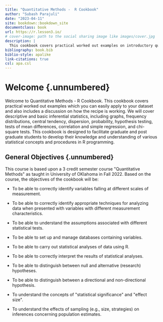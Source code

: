 ```yaml
---
title: "Quantitative Methods -  R Cookbook"
author: "Subash Parajuli"
date: "2023-04-11"
site: bookdown::bookdown_site
documentclass: book
url: https://r.lesson3.io/
# cover-image: path to the social sharing image like images/cover.jpg
description: |
  This cookbook covers practical worked out examples on introductory quantitative methods which you can easily apply to your datasets and also includes a disussion on how the recipe is working.
bibliography: book.bib
biblio-style: apalike 
link-citations: true 
csl: apa.csl
---
```


# Welcome {.unnumbered}

Welcome to Quantitative Methods - R Cookbook. This cookbook covers practical worked out examples which you can easily apply to your dataset and also includes a discussion on how the recipe is working. We will cover descriptive and basic inferential statistics, including graphs, frequency distributions, central tendency, dispersion, probability, hypothesis testing, tests of mean differences, correlation and simple regression, and chi-square tests. This cookbook is designed to facilitate graduate and post graduate students to develop their knowledge and understanding of various statistical concepts and procedures in R programming.

## General Objectives {.unnumbered}

This course is based upon a 3 credit semester course "Quantitative Methods" as taught in University of OKlahoma in Fall 2022. Based on the course, the objectives of the cookbook will be:

-   To be able to correctly identify variables falling at different scales of measurement.

-   To be able to correctly identify appropriate techniques for analyzing data when presented with variables with different measurement characteristics.

-   To be able to understand the assumptions associated with different statistical tests.

-   To be able to set up and manage databases containing variables.

-   To be able to carry out statistical analyses of data using R.

-   To be able to correctly interpret the results of statistical analyses.

-   To be able to distinguish between null and alternative (research) hypotheses.

-   To be able to distinguish between a directional and non-directional hypothesis.

-   To understand the concepts of "statistical significance" and "effect size".

-   To understand the effects of sampling (e.g., size, strategies) on inferences concerning population estimates.


